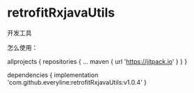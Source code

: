 # retrofitRxjavaUtils
开发工具

怎么使用：


allprojects {
		repositories {
			...
			maven { url 'https://jitpack.io' }
		}
	}
  
  dependencies {
	        implementation 'com.github.everyline:retrofitRxjavaUtils:v1.0.4'
	}
